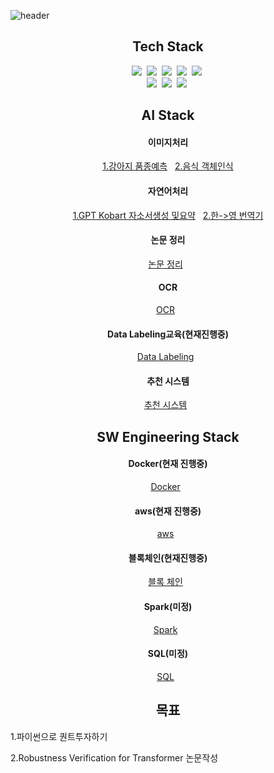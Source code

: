 ![header](https://capsule-render.vercel.app/api?type=soft&color=auto&height=150&align=center&section=header&text=LEEJONGHEON&fontSize=70&animation=twinkling)
<h2 align="center">Tech Stack</h2>

<p align="center">
  <img src="https://img.shields.io/badge/Python-3766AB?style=flat-square&logo=Python&logoColor=white"/></a>&nbsp 
  <img src="https://img.shields.io/badge/Java-007396?style=flat-square&logo=Java&logoColor=white"/></a>&nbsp 
  <img src="https://img.shields.io/badge/C-A8B9CC?style=flat-square&logo=C&logoColor=white"/></a>&nbsp 
  <img src="https://img.shields.io/badge/Javascript-ffb13b?style=flat-square&logo=javascript&logoColor=white"/></a>&nbsp 
  <img src="https://img.shields.io/badge/css-1572B6?style=flat-square&logo=css3&logoColor=white"/></a>&nbsp 
  <br>
  <img src="https://img.shields.io/badge/Django-092E20?style=flat-square&logo=Django&logoColor=white"/></a>&nbsp 
  <img src="https://img.shields.io/badge/Mysql-E6B91E?style=flat-square&logo=MySql&logoColor=white"/></a>&nbsp 
  <img src="https://img.shields.io/badge/aws-333664?style=flat-square&logo=amazon-aws&logoColor=white"/></a>&nbsp     
</p>


<h2 align="center">AI Stack</h2>

<h4 align="center">이미지처리</h4>
<p align="center">
  <a href='https://github.com/LEEJONGHEON/Dog-classification'>1.강아지 품종예측</a> &nbsp 
  <a href='https://github.com/LEEJONGHEON/Yolov4'>2.음식 객체인식</a>
</p>

<h4 align="center">자연어처리</h4>
<p align="center">
  <a href='https://github.com/LEEJONGHEON/self_introduce' >1.GPT Kobart 자소서생성 및요약</a> &nbsp 
  <a href='https://github.com/LEEJONGHEON/kor2eng' >2.한->영 번역기</a>
</p>

<h4 align="center">논문 정리</h4>
<p align="center">
  <a href='https://github.com/LEEJONGHEON/Paper-Review' >논문 정리</a> &nbsp 
</p>

<h4 align="center">OCR</h4>
<p align="center">
  <a href='https://github.com/LEEJONGHEON/KO-OCR' >OCR</a> &nbsp 
</p>

<h4 align="center">Data Labeling교육(현재진행중)</h4>
<p align="center">
  <a href='https://github.com/LEEJONGHEON/Data-labeling' >Data Labeling</a> &nbsp 
</p>

<h4 align="center">추천 시스템</h4>
<p align="center">
  <a href='https://github.com/LEEJONGHEON/Recommender-system' >추천 시스템</a> &nbsp 
</p>

  
  <h2 align="center">SW Engineering Stack</h2>
  <h4 align="center">Docker(현재 진행중)</h4>
  <p align="center">
    <a href='https://github.com/LEEJONGHEON/docker' >Docker</a> &nbsp 
  </p>
  <h4 align="center">aws(현재 진행중)</h4>
  <p align="center">
    <a href='https://github.com/LEEJONGHEON/aws' >aws</a> &nbsp 
  </p>
    <h4 align="center">블록체인(현재진행중)</h4>
  <p align="center">
    <a href='https://github.com/LEEJONGHEON/Blockchain' >블록 체인</a> &nbsp 
  </p>
  <h4 align="center">Spark(미정)</h4>
  <p align="center">
    <a href='https://github.com/LEEJONGHEON/Spark' >Spark</a> &nbsp 
  </p>
  <h4 align="center">SQL(미정)</h4>
  <p align="center">
    <a href='https://github.com/LEEJONGHEON/SQL' >SQL</a> &nbsp 
  </p>
  
  
<h2 align="center">목표</h2>
<p align="center">
  <p>1.파이썬으로 퀀트투자하기</p>
  <p>2.Robustness Verification for Transformer 논문작성</p>
<p/>
